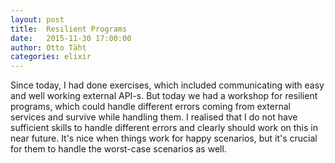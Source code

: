 ```yaml
---
layout: post
title:  Resilient Programs
date:   2015-11-30 17:00:00
author: Otto Täht
categories: elixir 
---
```


Since today, I had done exercises, which included communicating with easy and well working external API-s. But today we had a workshop for resilient programs, which could handle different errors coming from external services and survive while handling them. I realised that I do not have sufficient skills to handle different errors and clearly should work on this in near future. It's nice when things work for happy scenarios, but it's crucial for them to handle the worst-case scenarios as well.